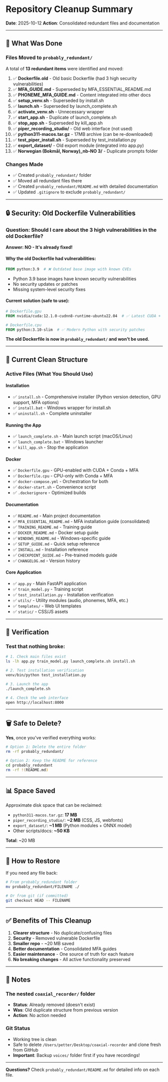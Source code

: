 # Repository Cleanup Summary

**Date**: 2025-10-12
**Action**: Consolidated redundant files and documentation

---

## 🎯 What Was Done

### Files Moved to `probably_redundant/`

A total of **13 redundant items** were identified and moved:

1. ✅ **Dockerfile.old** - Old basic Dockerfile (had 3 high security vulnerabilities)
2. ✅ **MFA_GUIDE.md** - Superseded by MFA_ESSENTIAL_README.md
3. ✅ **PHONEME_MFA_GUIDE.md** - Content integrated into other docs
4. ✅ **setup_venv.sh** - Superseded by install.sh
5. ✅ **launch.sh** - Superseded by launch_complete.sh
6. ✅ **activate_venv.sh** - Unnecessary wrapper
7. ✅ **start_app.sh** - Duplicate of launch_complete.sh
8. ✅ **stop_app.sh** - Superseded by kill_app.sh
9. ✅ **piper_recording_studio/** - Old web interface (not used)
10. ✅ **python311-macos.tar.gz** - 17MB archive (can be re-downloaded)
11. ✅ **test_piper_install.sh** - Superseded by test_installation.py
12. ✅ **export_dataset/** - Old export module (integrated into app.py)
13. ✅ **Norwegian (Bokmål, Norway)_nb-NO 3/** - Duplicate prompts folder

### Changes Made

- ✅ Created `probably_redundant/` folder
- ✅ Moved all redundant files there
- ✅ Created `probably_redundant/README.md` with detailed documentation
- ✅ Updated `.gitignore` to exclude `probably_redundant/`

---

## 🔒 Security: Old Dockerfile Vulnerabilities

### Question: Should I care about the 3 high vulnerabilities in the old Dockerfile?

**Answer: NO - It's already fixed!**

#### Why the old Dockerfile had vulnerabilities:
```dockerfile
FROM python:3.9  # ❌ Outdated base image with known CVEs
```

- Python 3.9 base images have known security vulnerabilities
- No security updates or patches
- Missing system-level security fixes

#### Current solution (safe to use):
```dockerfile
# Dockerfile.gpu
FROM nvidia/cuda:12.1.0-cudnn8-runtime-ubuntu22.04  # ✅ Latest CUDA + Ubuntu 22.04

# Dockerfile.cpu
FROM python:3.10-slim  # ✅ Modern Python with security patches
```

**The old Dockerfile is now in `probably_redundant/` and won't be used.**

---

## 📁 Current Clean Structure

### Active Files (What You Should Use)

#### Installation
- ✅ `install.sh` - Comprehensive installer (Python version detection, GPU support, MFA options)
- ✅ `install.bat` - Windows wrapper for install.sh
- ✅ `uninstall.sh` - Complete uninstaller

#### Running the App
- ✅ `launch_complete.sh` - Main launch script (macOS/Linux)
- ✅ `launch_complete.bat` - Windows launcher
- ✅ `kill_app.sh` - Stop the application

#### Docker
- ✅ `Dockerfile.gpu` - GPU-enabled with CUDA + Conda + MFA
- ✅ `Dockerfile.cpu` - CPU-only with Conda + MFA
- ✅ `docker-compose.yml` - Orchestration for both
- ✅ `docker-start.sh` - Convenience script
- ✅ `.dockerignore` - Optimized builds

#### Documentation
- ✅ `README.md` - Main project documentation
- ✅ `MFA_ESSENTIAL_README.md` - MFA installation guide (consolidated)
- ✅ `TRAINING_README.md` - Training guide
- ✅ `DOCKER_README.md` - Docker setup guide
- ✅ `WINDOWS_README.md` - Windows-specific guide
- ✅ `SETUP_GUIDE.md` - Quick setup reference
- ✅ `INSTALL.md` - Installation reference
- ✅ `CHECKPOINT_GUIDE.md` - Pre-trained models guide
- ✅ `CHANGELOG.md` - Version history

#### Core Application
- ✅ `app.py` - Main FastAPI application
- ✅ `train_model.py` - Training script
- ✅ `test_installation.py` - Installation verification
- ✅ `utils/` - Utility modules (audio, phonemes, MFA, etc.)
- ✅ `templates/` - Web UI templates
- ✅ `static/` - CSS/JS assets

---

## 🧪 Verification

### Test that nothing broke:

```bash
# 1. Check main files exist
ls -lh app.py train_model.py launch_complete.sh install.sh

# 2. Test installation verification
venv/bin/python test_installation.py

# 3. Launch the app
./launch_complete.sh

# 4. Check the web interface
open http://localhost:8000
```

---

## 🗑️ Safe to Delete?

**Yes**, once you've verified everything works:

```bash
# Option 1: Delete the entire folder
rm -rf probably_redundant/

# Option 2: Keep the README for reference
cd probably_redundant
rm -rf !(README.md)
```

---

## 📊 Space Saved

Approximate disk space that can be reclaimed:

- `python311-macos.tar.gz`: **17 MB**
- `piper_recording_studio/`: **~2 MB** (CSS, JS, webfonts)
- `export_dataset/`: **~1 MB** (Python modules + ONNX model)
- Other scripts/docs: **~50 KB**

**Total**: ~20 MB

---

## 🔄 How to Restore

If you need any file back:

```bash
# From probably_redundant folder
mv probably_redundant/FILENAME ./

# Or from git (if committed)
git checkout HEAD -- FILENAME
```

---

## ✅ Benefits of This Cleanup

1. **Clearer structure** - No duplicate/confusing files
2. **Security** - Removed vulnerable Dockerfile
3. **Smaller repo** - ~20 MB saved
4. **Better documentation** - Consolidated MFA guides
5. **Easier maintenance** - One source of truth for each feature
6. **No breaking changes** - All active functionality preserved

---

## 📝 Notes

### The nested `coaxial_recorder/` folder
- **Status**: Already removed (doesn't exist)
- **Was**: Old duplicate structure from previous version
- **Action**: No action needed

### Git Status
- Working tree is clean
- Safe to delete `/Users/petter/Desktop/coaxial-recorder` and clone fresh from GitHub
- **Important**: Backup `voices/` folder first if you have recordings!

---

**Questions?** Check `probably_redundant/README.md` for detailed info on each file.


